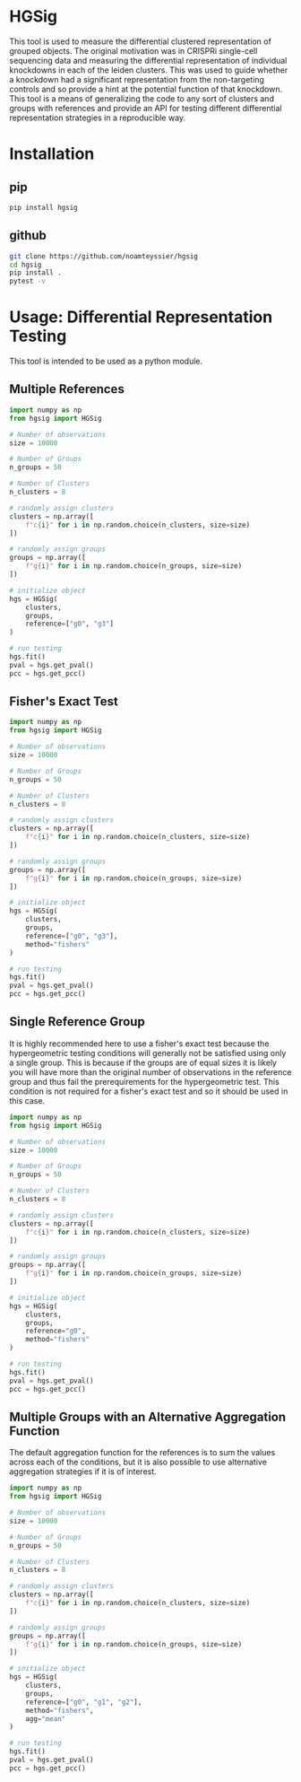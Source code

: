 # HGSig
This tool is used to measure the differential clustered representation of grouped objects. The original motivation was in CRISPRi single-cell sequencing data and measuring the differential representation of individual knockdowns in each of the leiden clusters. This was used to guide whether a knockdown had a significant representation from the non-targeting controls and so provide a hint at the potential function of that knockdown. This tool is a means of generalizing the code to any sort of clusters and groups with references and provide an API for testing different differential representation strategies in a reproducible way. 

# Installation
## pip 
```bash
pip install hgsig
```

## github
```bash
git clone https://github.com/noamteyssier/hgsig
cd hgsig
pip install .
pytest -v
```

# Usage: Differential Representation Testing
This tool is intended to be used as a python module. 

## Multiple References
```python
import numpy as np
from hgsig import HGSig

# Number of observations
size = 10000

# Number of Groups
n_groups = 50

# Number of Clusters
n_clusters = 8

# randomly assign clusters
clusters = np.array([
    f"c{i}" for i in np.random.choice(n_clusters, size=size)
])

# randomly assign groups
groups = np.array([
    f"g{i}" for i in np.random.choice(n_groups, size=size)
])

# initialize object
hgs = HGSig(
    clusters,
    groups,
    reference=["g0", "g3"]
)

# run testing
hgs.fit()
pval = hgs.get_pval()
pcc = hgs.get_pcc()
```

## Fisher's Exact Test
```python
import numpy as np
from hgsig import HGSig

# Number of observations
size = 10000

# Number of Groups
n_groups = 50

# Number of Clusters
n_clusters = 8

# randomly assign clusters
clusters = np.array([
    f"c{i}" for i in np.random.choice(n_clusters, size=size)
])

# randomly assign groups
groups = np.array([
    f"g{i}" for i in np.random.choice(n_groups, size=size)
])

# initialize object
hgs = HGSig(
    clusters,
    groups,
    reference=["g0", "g3"],
    method="fishers"
)

# run testing
hgs.fit()
pval = hgs.get_pval()
pcc = hgs.get_pcc()
```

## Single Reference Group
It is highly recommended here to use a fisher's exact test because the hypergeometric testing conditions will generally not be satisfied using only a single group. This is because if the groups are of equal sizes it is likely you will have more than the original number of observations in the reference group and thus fail the prerequirements for the hypergeometric test. This condition is not required for a fisher's exact test and so it should be used in this case.
```python
import numpy as np
from hgsig import HGSig

# Number of observations
size = 10000

# Number of Groups
n_groups = 50

# Number of Clusters
n_clusters = 8

# randomly assign clusters
clusters = np.array([
    f"c{i}" for i in np.random.choice(n_clusters, size=size)
])

# randomly assign groups
groups = np.array([
    f"g{i}" for i in np.random.choice(n_groups, size=size)
])

# initialize object
hgs = HGSig(
    clusters,
    groups,
    reference="g0",
    method="fishers"
)

# run testing
hgs.fit()
pval = hgs.get_pval()
pcc = hgs.get_pcc()
```

## Multiple Groups with an Alternative Aggregation Function
The default aggregation function for the references is to sum the values across each of the conditions, but it is also possible to use alternative aggregation strategies if it is of interest.
```python
import numpy as np
from hgsig import HGSig

# Number of observations
size = 10000

# Number of Groups
n_groups = 50

# Number of Clusters
n_clusters = 8

# randomly assign clusters
clusters = np.array([
    f"c{i}" for i in np.random.choice(n_clusters, size=size)
])

# randomly assign groups
groups = np.array([
    f"g{i}" for i in np.random.choice(n_groups, size=size)
])

# initialize object
hgs = HGSig(
    clusters,
    groups,
    reference=["g0", "g1", "g2"],
    method="fishers",
    agg="mean"
)

# run testing
hgs.fit()
pval = hgs.get_pval()
pcc = hgs.get_pcc()
```
